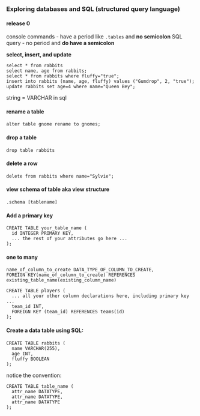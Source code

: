 ### Exploring databases and SQL (structured query language)  
#### release 0 
console commands - have a period like `.tables` and **no semicolon**
SQL query - no period and **do have a semicolon** 

**select, insert, and update**
```
select * from rabbits
select name, age from rabbits;
select * from rabbits where fluffy="true";
insert into rabbits (name, age, fluffy) values ("Gumdrop", 2, "true");
update rabbits set age=4 where name="Queen Bey";
```

string = VARCHAR in sql

#### rename a table
`alter table gnome rename to gnomes;`

#### drop a table
`drop table rabbits`

#### delete a row
`delete from rabbits where name="Sylvie";`

#### view schema of table aka view structure
`.schema [tablename]`

#### Add a primary key
```
CREATE TABLE your_table_name (
  id INTEGER PRIMARY KEY,
  ... the rest of your attributes go here ...
);
```

#### one to many

```
name_of_column_to_create DATA_TYPE_OF_COLUMN_TO_CREATE,
FOREIGN KEY(name_of_column_to_create) REFERENCES existing_table_name(existing_column_name)
```

```
CREATE TABLE players (
  ... all your other column declarations here, including primary key ...
  team_id INT,
  FOREIGN KEY (team_id) REFERENCES teams(id)
);
```





#### Create a data table using SQL:
```
CREATE TABLE rabbits (
  name VARCHAR(255),
  age INT,
  fluffy BOOLEAN
);
```

notice the convention:
```
CREATE TABLE table_name (
  attr_name DATATYPE,
  attr_name DATATYPE,
  attr_name DATATYPE
);
```









                          